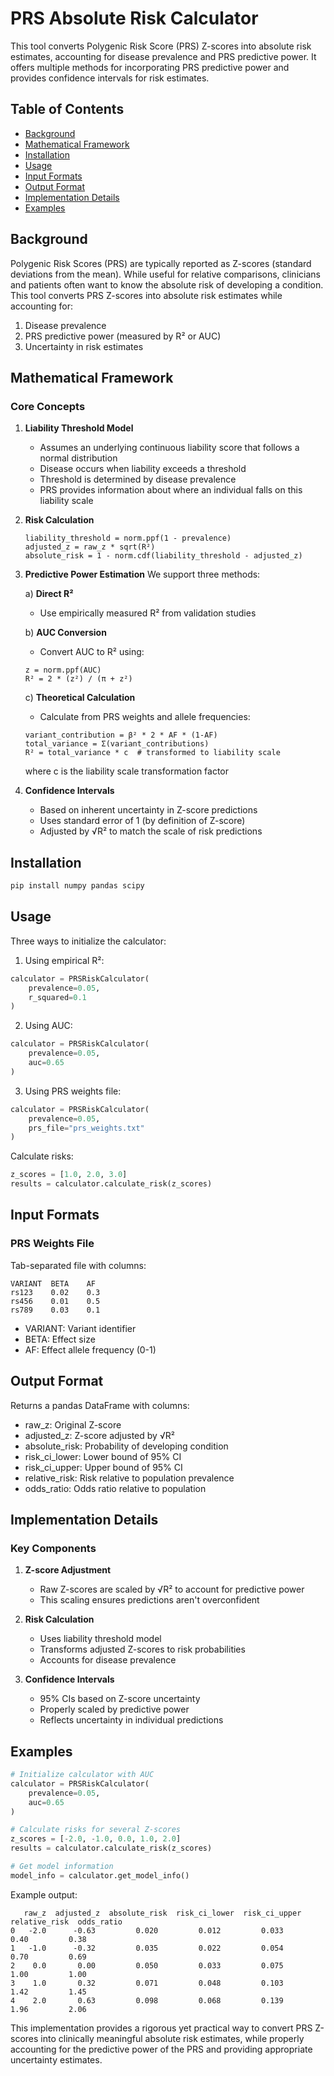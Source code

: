 # PRS Absolute Risk Calculator

This tool converts Polygenic Risk Score (PRS) Z-scores into absolute risk estimates, accounting for disease prevalence and PRS predictive power. It offers multiple methods for incorporating PRS predictive power and provides confidence intervals for risk estimates.

## Table of Contents
- [Background](#background)
- [Mathematical Framework](#mathematical-framework)
- [Installation](#installation)
- [Usage](#usage)
- [Input Formats](#input-formats)
- [Output Format](#output-format)
- [Implementation Details](#implementation-details)
- [Examples](#examples)

## Background

Polygenic Risk Scores (PRS) are typically reported as Z-scores (standard deviations from the mean). While useful for relative comparisons, clinicians and patients often want to know the absolute risk of developing a condition. This tool converts PRS Z-scores into absolute risk estimates while accounting for:

1. Disease prevalence
2. PRS predictive power (measured by R² or AUC)
3. Uncertainty in risk estimates

## Mathematical Framework

### Core Concepts

1. **Liability Threshold Model**
   - Assumes an underlying continuous liability score that follows a normal distribution
   - Disease occurs when liability exceeds a threshold
   - Threshold is determined by disease prevalence
   - PRS provides information about where an individual falls on this liability scale

2. **Risk Calculation**
   ```
   liability_threshold = norm.ppf(1 - prevalence)
   adjusted_z = raw_z * sqrt(R²)
   absolute_risk = 1 - norm.cdf(liability_threshold - adjusted_z)
   ```

3. **Predictive Power Estimation**
   We support three methods:
   
   a) **Direct R²**
   - Use empirically measured R² from validation studies
   
   b) **AUC Conversion**
   - Convert AUC to R² using:
   ```
   z = norm.ppf(AUC)
   R² = 2 * (z²) / (π + z²)
   ```
   
   c) **Theoretical Calculation**
   - Calculate from PRS weights and allele frequencies:
   ```
   variant_contribution = β² * 2 * AF * (1-AF)
   total_variance = Σ(variant_contributions)
   R² = total_variance * c  # transformed to liability scale
   ```
   where c is the liability scale transformation factor

4. **Confidence Intervals**
   - Based on inherent uncertainty in Z-score predictions
   - Uses standard error of 1 (by definition of Z-score)
   - Adjusted by √R² to match the scale of risk predictions

## Installation

```bash
pip install numpy pandas scipy
```

## Usage

Three ways to initialize the calculator:

1. Using empirical R²:
```python
calculator = PRSRiskCalculator(
    prevalence=0.05,
    r_squared=0.1
)
```

2. Using AUC:
```python
calculator = PRSRiskCalculator(
    prevalence=0.05,
    auc=0.65
)
```

3. Using PRS weights file:
```python
calculator = PRSRiskCalculator(
    prevalence=0.05,
    prs_file="prs_weights.txt"
)
```

Calculate risks:
```python
z_scores = [1.0, 2.0, 3.0]
results = calculator.calculate_risk(z_scores)
```

## Input Formats

### PRS Weights File
Tab-separated file with columns:
```
VARIANT  BETA    AF
rs123    0.02    0.3
rs456    0.01    0.5
rs789    0.03    0.1
```
- VARIANT: Variant identifier
- BETA: Effect size
- AF: Effect allele frequency (0-1)

## Output Format

Returns a pandas DataFrame with columns:
- raw_z: Original Z-score
- adjusted_z: Z-score adjusted by √R²
- absolute_risk: Probability of developing condition
- risk_ci_lower: Lower bound of 95% CI
- risk_ci_upper: Upper bound of 95% CI
- relative_risk: Risk relative to population prevalence
- odds_ratio: Odds ratio relative to population

## Implementation Details

### Key Components

1. **Z-score Adjustment**
   - Raw Z-scores are scaled by √R² to account for predictive power
   - This scaling ensures predictions aren't overconfident

2. **Risk Calculation**
   - Uses liability threshold model
   - Transforms adjusted Z-scores to risk probabilities
   - Accounts for disease prevalence

3. **Confidence Intervals**
   - 95% CIs based on Z-score uncertainty
   - Properly scaled by predictive power
   - Reflects uncertainty in individual predictions

## Examples

```python
# Initialize calculator with AUC
calculator = PRSRiskCalculator(
    prevalence=0.05,
    auc=0.65
)

# Calculate risks for several Z-scores
z_scores = [-2.0, -1.0, 0.0, 1.0, 2.0]
results = calculator.calculate_risk(z_scores)

# Get model information
model_info = calculator.get_model_info()
```

Example output:
```
   raw_z  adjusted_z  absolute_risk  risk_ci_lower  risk_ci_upper  relative_risk  odds_ratio
0   -2.0      -0.63         0.020         0.012         0.033           0.40         0.38
1   -1.0      -0.32         0.035         0.022         0.054           0.70         0.69
2    0.0       0.00         0.050         0.033         0.075           1.00         1.00
3    1.0       0.32         0.071         0.048         0.103           1.42         1.45
4    2.0       0.63         0.098         0.068         0.139           1.96         2.06
```

This implementation provides a rigorous yet practical way to convert PRS Z-scores into clinically meaningful absolute risk estimates, while properly accounting for the predictive power of the PRS and providing appropriate uncertainty estimates.
